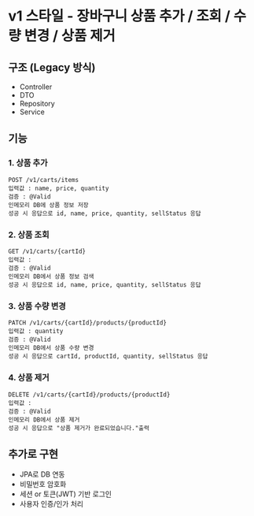 # v1 스타일 - 장바구니 상품 추가 / 조회 / 수량 변경 / 상품 제거

## 구조 (Legacy 방식)
- Controller
- DTO
- Repository
- Service

## 기능
### 1. 상품 추가
~~~
POST /v1/carts/items
입력값 : name, price, quantity
검증 : @Valid
인메모리 DB에 상품 정보 저장
성공 시 응답으로 id, name, price, quantity, sellStatus 응답
~~~

### 2. 상품 조회
~~~
GET /v1/carts/{cartId}
입력값 : 
검증 : @Valid
인메모리 DB에서 상품 정보 검색
성공 시 응답으로 id, name, price, quantity, sellStatus 응답
~~~

### 3. 상품 수량 변경
~~~
PATCH /v1/carts/{cartId}/products/{productId}
입력값 : quantity 
검증 : @Valid
인메모리 DB에서 상품 수량 변경
성공 시 응답으로 cartId, productId, quantity, sellStatus 응답
~~~

### 4. 상품 제거
~~~
DELETE /v1/carts/{cartId}/products/{productId}
입력값 : 
검증 : @Valid
인메모리 DB에서 상품 제거
성공 시 응답으로 "상품 제거가 완료되었습니다."출력
~~~


## 추가로 구현
- JPA로 DB 연동
- 비밀번호 암호화
- 세션 or 토큰(JWT) 기반 로그인
- 사용자 인증/인가 처리